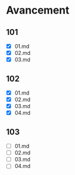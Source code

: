 # Avancement 

## 101
- [x] 01.md
- [x] 02.md
- [x] 03.md

## 102
- [x] 01.md
- [x] 02.md
- [x] 03.md
- [x] 04.md

## 103
- [ ] 01.md
- [ ] 02.md
- [ ] 03.md
- [ ] 04.md
